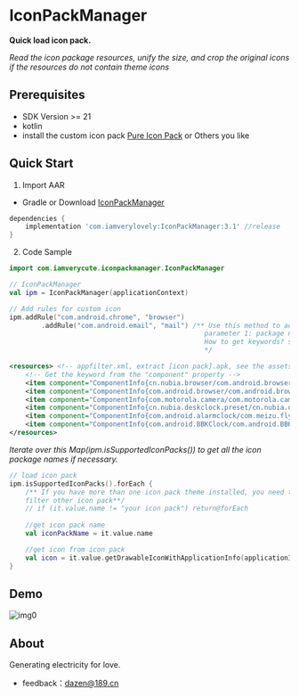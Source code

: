 # IconPackManager

**Quick load icon pack.**

*Read the icon package resources, unify the size, and crop the original icons if the resources do not contain theme icons*

## Prerequisites
+ SDK Version >= 21
+ kotlin
+ install the custom icon pack [Pure Icon Pack](https://www.coolapk.com/apk/me.morirain.dev.iconpack.pure) or Others you like

## Quick Start

1. Import AAR

+ Gradle or Download [IconPackManager](https://github.com/iamverycute/IconPackManager/releases)

```groovy
dependencies {
    implementation 'com.iamverylovely:IconPackManager:3.1' //release
}
```

2. Code Sample

```kotlin
import com.iamverycute.iconpackmanager.IconPackManager

// IconPackManager
val ipm = IconPackManager(applicationContext)

// Add rules for custom icon
ipm.addRule("com.android.chrome", "browser")
        .addRule("com.android.email", "mail") /** Use this method to add rules when you need to specify icons for an application, 
                                                 parameter 1: package name, parameter 2: keyword (icon resource name) Fuzzy Matching
                                                 How to get keywords? see icon pack.apk assets/appfilter.xml
                                                 */
```
```xml
<resources> <!-- appfilter.xml, extract [icon pack].apk, see the assets directory -->
    <!-- Get the keyword from the "component" property -->
    <item component="ComponentInfo{cn.nubia.browser/com.android.browser.BrowserLauncher}" drawable="browser"/>
    <item component="ComponentInfo{com.android.browser/com.android.browser.BrowserActivity}" drawable="browser"/>
    <item component="ComponentInfo{com.motorola.camera/com.motorola.camera.Camera}" drawable="camera_2"/>
    <item component="ComponentInfo{cn.nubia.deskclock.preset/cn.nubia.deskclock.DeskClock}" drawable="clock"/>
    <item component="ComponentInfo{com.android.alarmclock/com.meizu.flyme.alarmclock.DeskClock}" drawable="flyme_clock"/>
    <item component="ComponentInfo{com.android.BBKClock/com.android.BBKClock.Timer}" drawable="clock"/>
</resources>
```
*Iterate over this Map(ipm.isSupportedIconPacks()) to get all the icon package names if necessary.*
```kotlin
// load icon pack
ipm.isSupportedIconPacks().forEach {
    /** If you have more than one icon pack theme installed, you need to exclude it here
    filter other icon pack**/
    // if (it.value.name != "your icon pack") return@forEach
    
    //get icon pack name
    val iconPackName = it.value.name

    //get icon from icon pack
    val icon = it.value.getDrawableIconWithApplicationInfo(applicationInfo)              
}
```

## Demo

![img0](https://cdn.jsdelivr.net/gh/iamverycute/IconPackManager/video/demo.gif)

## About

Generating electricity for love.

+ feedback：dazen@189.cn

